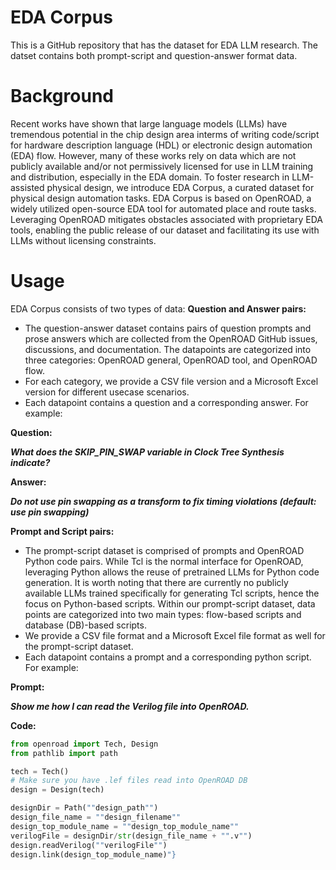 # EDA Corpus
This is a GitHub repository that has the dataset for EDA LLM research. The datset contains both prompt-script and question-answer format data.

# Background
Recent works have shown that large language models (LLMs) have tremendous potential in the chip design area interms of writing code/script for hardware description language (HDL) or electronic design automation (EDA) flow. However, many of these works rely on data which are not publicly available and/or not permissively licensed for use in LLM training and distribution, especially in the EDA domain. To foster research in LLM-assisted physical design, we introduce EDA Corpus, a curated dataset for physical design automation tasks. EDA Corpus is based on OpenROAD, a widely utilized open-source EDA tool for automated place and route tasks. Leveraging OpenROAD mitigates obstacles associated with proprietary EDA tools, enabling the public release of our dataset and facilitating its use with LLMs without licensing constraints.

# Usage
EDA Corpus consists of two types of data: 
**Question and Answer pairs:**
  - The question-answer dataset contains pairs of question prompts and prose answers which are collected from the OpenROAD GitHub issues, discussions, and documentation. The datapoints are categorized into three categories: OpenROAD general, OpenROAD tool, and OpenROAD flow.
  - For each category, we provide a CSV file version and a Microsoft Excel version for different usecase scenarios.
  - Each datapoint contains a question and a corresponding answer. For example:
  
**Question:**

***What does the SKIP_PIN_SWAP variable in Clock Tree Synthesis indicate?***

**Answer:**

***Do not use pin swapping as a transform to fix timing violations (default: use pin swapping)***

**Prompt and Script pairs:**
  - The prompt-script dataset is comprised of prompts and OpenROAD Python code pairs. While Tcl is the normal interface for OpenROAD, leveraging Python allows the reuse of pretrained LLMs for Python code generation. It is worth noting that there are currently no publicly available LLMs trained specifically for generating Tcl scripts, hence the focus on Python-based scripts. Within our prompt-script dataset, data points are categorized into two main types: flow-based scripts and database (DB)-based scripts.
  - We provide a CSV file format and a Microsoft Excel file format as well for the prompt-script dataset.
  - Each datapoint contains a prompt and a corresponding python script. For example:

**Prompt:**

***Show me how I can read the Verilog file into OpenROAD.***

**Code:**

```python
from openroad import Tech, Design
from pathlib import path

tech = Tech()
# Make sure you have .lef files read into OpenROAD DB
design = Design(tech)

designDir = Path(""design_path"")
design_file_name = ""design_filename""
design_top_module_name = ""design_top_module_name""
verilogFile = designDir/str(design_file_name + "".v"")
design.readVerilog(""verilogFile"")
design.link(design_top_module_name)"}
```


